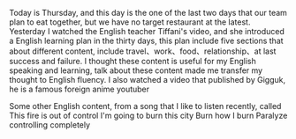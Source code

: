 Today is Thursday, and this day is the one of the last two days that our team plan to eat together, but we have no target restaurant at  the latest. 
Yesterday I watched the English teacher Tiffani's video, and she introduced a English learning plan in the thirty days, this plan include five sections that about different content, include travel、work、food、relationship、at last success and failure. I thought these content is useful for my English speaking and learning, talk about these content made me transfer my thought to English fluency.
I also watched a video that published by Gigguk, he is a famous foreign anime youtuber


Some other English content, from a song that I like to listen recently, called <This Fffire>
This fire is out of control
I'm going to burn this city
Burn how I burn
Paralyze controlling completely
